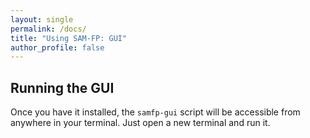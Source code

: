 ```yaml
---
layout: single
permalink: /docs/
title: "Using SAM-FP: GUI"
author_profile: false
---
```


## Running the GUI

Once you have it installed, the `samfp-gui` script will be accessible from
anywhere in your terminal. Just open a new terminal and run it.
